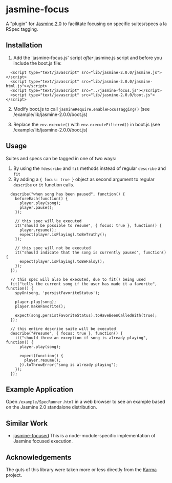 jasmine-focus
=============

A "plugin" for [Jasmine 2.0](http://jasmine.github.io/2.0/introduction.html) to facilitate focusing on specific suites/specs a la
RSpec tagging.

## Installation

1. Add the 'jasmine-focus.js' script *after* jasmine.js script and before you
include the boot.js file:

```
  <script type="text/javascript" src="lib/jasmine-2.0.0/jasmine.js"></script>
  <script type="text/javascript" src="lib/jasmine-2.0.0/jasmine-html.js"></script>
  <script type="text/javascript" src="../jasmine-focus.js"></script>
  <script type="text/javascript" src="lib/jasmine-2.0.0/boot.js"></script>
```

2. Modify boot.js to call `jasmineRequire.enableFocusTagging()` (see /example/lib/jasmine-2.0.0/boot.js)

3. Replace the `env.execute()` with `env.executeFiltered()` in boot.js (see /example/lib/jasmine-2.0.0/boot.js)

## Usage

Suites and specs can be tagged in one of two ways:

1. By using the `fdescribe` and `fit` methods instead of regular `describe` and
   `fit`
2. By adding a `{ focus: true }` object as second argument to regular `describe`
   or `it` function calls.

```
  describe("when song has been paused", function() {
    beforeEach(function() {
      player.play(song);
      player.pause();
    });

    // this spec will be executed
    it("should be possible to resume", { focus: true }, function() {
      player.resume();
      expect(player.isPlaying).toBeTruthy();
    });

    // this spec will not be executed
    it("should indicate that the song is currently paused", function() {
      expect(player.isPlaying).toBeFalsy();
    });
  });

  // this spec will also be executed, due to fit() being used
  fit("tells the current song if the user has made it a favorite", function() {
    spyOn(song, 'persistFavoriteStatus');

    player.play(song);
    player.makeFavorite();

    expect(song.persistFavoriteStatus).toHaveBeenCalledWith(true);
  });

  // this entire describe suite will be executed
  describe("#resume", { focus: true }, function() {
    it("should throw an exception if song is already playing", function() {
      player.play(song);

      expect(function() {
        player.resume();
      }).toThrowError("song is already playing");
    });
  });
```

## Example Application

Open `/example/SpecRunner.html` in a web browser to see an example based on the
Jasmine 2.0 standalone distribution.

## Similar Work

* [jasmine-focused](https://github.com/atom/jasmine-focused)
  This is a node-module-specific implementation of Jasmine focused execution.

## Acknowledgements

The guts of this library were taken more or less directly from the
[Karma](https://github.com/karma-runner/karma) project.
